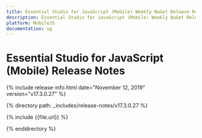 ```yaml
---
title: Essential Studio for JavaScript (Mobile) Weekly NuGet Release Release Notes  
description: Essential Studio for JavaScript (Mobile) Weekly NuGet Release Release Notes  
platform: MobileJS
documentation: ug
---
```


# Essential Studio for JavaScript (Mobile)  Release Notes  

{% include release-info.html date="November 12, 2019"  version="v17.3.0.27" %} 


{% directory path: _includes/release-notes/v17.3.0.27 %}

{% include {{file.url}} %}

{% enddirectory %}